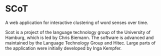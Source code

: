 # SCoT
A web application for interactive clustering of word senses over time.

Scot is a project of the language technology group of the University of Hamburg, which is led by Chris Biemann. The software is advanced and maintained by the Language Technology Group and Hitec. Large parts of the application were initially developed by Inga Kempfer. 
